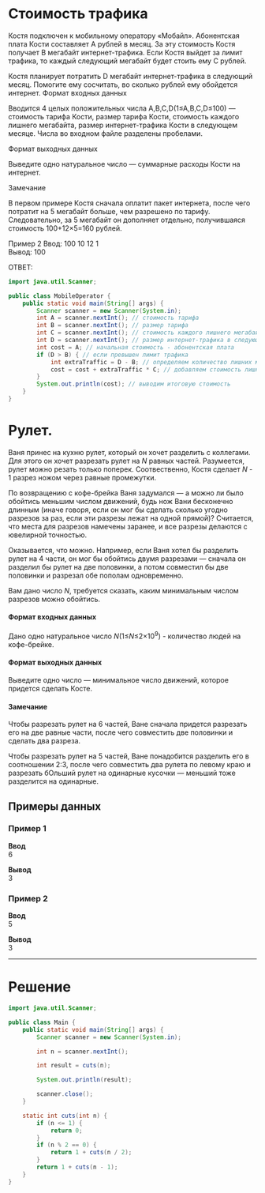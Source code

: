 # Стоимость трафика
Костя подключен к мобильному оператору «Мобайл». Абонентская плата Кости составляет ﻿A﻿ рублей в месяц. За эту стоимость Костя получает ﻿B﻿ мегабайт интернет-трафика. Если Костя выйдет за лимит трафика, то каждый следующий мегабайт будет стоить ему ﻿C﻿ рублей.

Костя планирует потратить ﻿D﻿ мегабайт интернет-трафика в следующий месяц. Помогите ему сосчитать, во сколько рублей ему обойдется интернет.
Формат входных данных

Вводится ﻿4﻿ целых положительных числа ﻿A,B,C,D(1≤A,B,C,D≤100)﻿ — стоимость тарифа Кости, размер тарифа Кости, стоимость каждого лишнего мегабайта, размер интернет-трафика Кости в следующем месяце. Числа во входном файле разделены пробелами.

Формат выходных данных

Выведите одно натуральное число — суммарные расходы Кости на интернет.



Замечание

В первом примере Костя сначала оплатит пакет интернета, после чего потратит на ﻿5﻿ мегабайт больше, чем разрешено по тарифу. Следовательно, за ﻿5﻿ мегабайт он дополняет отдельно, получившаяся стоимость ﻿100+12×5=160﻿ рублей.

Пример 2
Ввод: 100  10  12  1   
Вывод: 100   


ОТВЕТ:

```java
import java.util.Scanner;

public class MobileOperator {
    public static void main(String[] args) {
        Scanner scanner = new Scanner(System.in);
        int A = scanner.nextInt(); // стоимость тарифа
        int B = scanner.nextInt(); // размер тарифа
        int C = scanner.nextInt(); // стоимость каждого лишнего мегабайта
        int D = scanner.nextInt(); // размер интернет-трафика в следующем месяце
        int cost = A; // начальная стоимость - абонентская плата
        if (D > B) { // если превышен лимит трафика
            int extraTraffic = D - B; // определяем количество лишних мегабайт
            cost = cost + extraTraffic * C; // добавляем стоимость лишних мегабайт
        }
        System.out.println(cost); // выводим итоговую стоимость
    }
}
```



# Рулет.


Ваня принес на кухню рулет, который он хочет разделить с коллегами. Для этого он хочет
разрезать
рулет на _N_ равных
частей. Разумеется, рулет можно резать только поперек. Соотвественно,
Костя сделает _N_ - 1 разрез ножом через равные промежутки.

По возвращению с кофе-брейка Ваня задумался — а можно ли было обойтись меньшим числом
движений, будь нож Вани бесконечно длинным (иначе говоря, если он мог бы сделать
сколько угодно разрезов за раз, если эти разрезы лежат на одной прямой)?
Считается, что места для разрезов намечены заранее, и все разрезы делаются с ювелирной
точностью.

Оказывается, что можно. Например, если Ваня хотел бы разделить рулет на 4 части, он мог бы
обойтись двумя разрезами — сначала он разделил бы рулет на две половинки, а потом совместил
бы две половинки и разрезал обе пополам одновременно.

Вам дано число _N_, требуется сказать, каким минимальным числом разрезов можно обойтись.

#### Формат входных данных

Дано одно натуральное число _N_(1≤_N_≤2×10<sup>9</sup>) - количество людей на кофе-брейке.

#### Формат выходных данных

Выведите одно число — минимальное число движений, которое придется сделать Косте.

#### Замечание

Чтобы разрезать рулет на 6 частей, Ване сначала придется разрезать его на две равные части,
после чего совместить две половинки и сделать два разреза.

Чтобы разрезать рулет на 5 частей, Ване понадобится разделить его в соотношении 2:3, после
чего совместить два рулета по левому краю и разрезать бОльший рулет на одинарные
кусочки — меньший тоже разделится на одинарные.

## Примеры данных

### Пример 1

**Ввод**<br>
6<br>

**Вывод**<br>
3

### Пример 2

**Ввод**<br>
5<br>

**Вывод**<br>
3<br>

---

# **Решение**

````java
import java.util.Scanner;

public class Main {
    public static void main(String[] args) {
        Scanner scanner = new Scanner(System.in);

        int n = scanner.nextInt();

        int result = cuts(n);

        System.out.println(result);

        scanner.close();
    }

    static int cuts(int n) {
        if (n <= 1) {
            return 0;
        }
        if (n % 2 == 0) {
            return 1 + cuts(n / 2);
        }
        return 1 + cuts(n - 1);
    }
}
